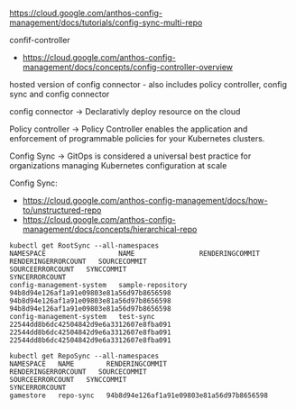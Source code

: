 https://cloud.google.com/anthos-config-management/docs/tutorials/config-sync-multi-repo


confif-controller
* https://cloud.google.com/anthos-config-management/docs/concepts/config-controller-overview

hosted version of config connector 
    - also includes policy controller, config sync and config connector 


config connector -> Declarativly deploy resource on the cloud

Policy controller -> Policy Controller enables the application and enforcement of programmable policies for your Kubernetes clusters.

Config Sync -> GitOps is considered a universal best practice for organizations managing Kubernetes configuration at scale


Config Sync:

* https://cloud.google.com/anthos-config-management/docs/how-to/unstructured-repo
* https://cloud.google.com/anthos-config-management/docs/concepts/hierarchical-repo


```
kubectl get RootSync --all-namespaces
NAMESPACE                  NAME                RENDERINGCOMMIT                            RENDERINGERRORCOUNT   SOURCECOMMIT                               SOURCEERRORCOUNT   SYNCCOMMIT                                 SYNCERRORCOUNT
config-management-system   sample-repository   94b8d94e126af1a91e09803e81a56d97b8656598                         94b8d94e126af1a91e09803e81a56d97b8656598                      94b8d94e126af1a91e09803e81a56d97b8656598
config-management-system   test-sync           22544dd8b6dc42504842d9e6a3312607e8fba091                         22544dd8b6dc42504842d9e6a3312607e8fba091                      22544dd8b6dc42504842d9e6a3312607e8fba091
```


```
kubectl get RepoSync --all-namespaces
NAMESPACE   NAME        RENDERINGCOMMIT                            RENDERINGERRORCOUNT   SOURCECOMMIT                               SOURCEERRORCOUNT   SYNCCOMMIT                                 SYNCERRORCOUNT
gamestore   repo-sync   94b8d94e126af1a91e09803e81a56d97b8656598
```


